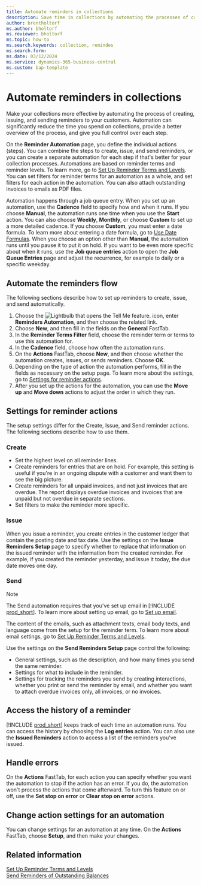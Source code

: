 ```yaml
---
title: Automate reminders in collections
description: Save time in collections by automating the processes of creating, issuing, and sending reminders to customers.
author: brentholtorf
ms.author: bholtorf
ms.reviewer: bholtorf
ms.topic: how-to
ms.search.keywords: collection, remindes
ms.search.form: 
ms.date: 03/12/2024
ms.service: dynamics-365-business-central
ms.custom: bap-template
---
```

# Automate reminders in collections

Make your collections more effective by automating the process of creating, issuing, and sending reminders to your customers. Automation can significantly reduce the time you spend on collections, provide a better overview of the process, and give you full control over each step.

On the **Reminder Automation** page, you define the individual actions (steps). You can combine the steps to create, issue, and send reminders, or you can create a separate automation for each step if that's better for your collection processes. Automations are based on reminder terms and reminder levels. To learn more, go to [Set Up Reminder Terms and Levels](finance-setup-reminders.md). You can set filters for reminder terms for an automation as a whole, and set filters for each action in the automation. You can also attach outstanding invoices to emails as PDF files.

Automation happens through a job queue entry. When you set up an automation, use the **Cadence** field to specify how and when it runs. If you choose **Manual**, the automation runs one time when you use the **Start** action. You can also choose **Weekly**, **Monthly**, or choose **Custom** to set up a more detailed cadence. If you choose **Custom**, you must enter a date formula. To learn more about entering a date formula, go to [Use Date Formulas](ui-enter-date-ranges.md#use-date-formulas). When you choose an option other than **Manual**, the automation runs until you pause it to put it on hold. If you want to be even more specific about when it runs, use the **Job queue entries** action to open the **Job Queue Entries** page and adjust the recurrence, for example to daily or a specific weekday.

## Automate the reminders flow

The following sections describe how to set up reminders to create, issue, and send automatically.

1. Choose the ![Lightbulb that opens the Tell Me feature.](media/ui-search/search_small.png "Tell me what you want to do") icon, enter **Reminders Automation**, and then choose the related link.
1. Choose **New**, and then fill in the fields on the **General** FastTab.
1. In the **Reminder Terms Filter** field, choose the reminder term or terms to use this automation for.
1. In the **Cadence** field, choose how often the automation runs.
1. On the **Actions** FastTab, choose **New**, and then choose whether the automation creates, issues, or sends reminders. Choose **OK**.
1. Depending on the type of action the automation performs, fill in the fields as necessary on the setup page. To learn more about the settings, go to [Settings for reminder actions](#settings-for-reminder-actions).
1. After you set up the actions for the automation, you can use the **Move up** and **Move down** actions to adjust the order in which they run.

## Settings for reminder actions

The setup settings differ for the Create, Issue, and Send reminder actions. The following sections describe how to use them.

### Create

* Set the highest level on all reminder lines.  
* Create reminders for entries that are on hold. For example, this setting is useful if you're in an ongoing dispute with a customer and want them to see the big picture.
* Create reminders for all unpaid invoices, and not just invoices that are overdue. The report displays overdue invoices and invoices that are unpaid but not overdue in separate sections.
* Set filters to make the reminder more specific.

### Issue

When you issue a reminder, you create entries in the customer ledger that contain the posting date and tax date. Use the settings on the **Issue Reminders Setup** page to specify whether to replace that information on the issued reminder with the information from the created reminder. For example, if you created the reminder yesterday, and issue it today, the due date moves one day.

### Send

> [!NOTE]
> The Send automation requires that you've set up email in [!INCLUDE [prod_short](includes/prod_short.md)]. To learn more about setting up email, go to [Set up email](admin-how-setup-email.md).

The content of the emails, such as attachment texts, email body texts, and language come from the setup for the reminder term. To learn more about email settings, go to [Set Up Reminder Terms and Levels](finance-setup-reminders.md).

Use the settings on the **Send Reminders Setup** page control the following:

* General settings, such as the description, and how many times you send the same reminder.
* Settings for what to include in the reminder.
* Settings for tracking the reminders you send by creating interactions, whether you print or send the reminder by email, and whether you want to attach overdue invoices only, all invoices, or no invoices. 

## Access the history of a reminder

[!INCLUDE [prod_short](includes/prod_short.md)] keeps track of each time an automation runs. You can access the history by choosing the **Log entries** action. You can also use the **Issued Reminders** action to access a list of the reminders you've issued.

## Handle errors

On the **Actions** FastTab, for each action you can specify whether you want the automation to stop if the action has an error. If you do, the automation won't process the actions that come afterward. To turn this feature on or off, use the **Set stop on error** or **Clear stop on error** actions.

## Change action settings for an automation

You can change settings for an automation at any time. On the **Actions** FastTab, choose **Setup**, and then make your changes.

## Related information

[Set Up Reminder Terms and Levels](finance-setup-reminders.md)  
[Send Reminders of Outstanding Balances](receivables-send-reminders.md)  
